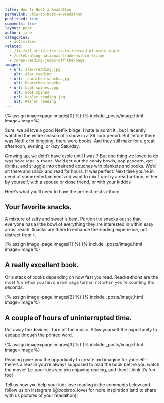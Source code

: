 ```yaml
---
title: How to Host a Readathon
permalink: /how-to-host-a-readathon
published: true
comments: true
layout: post
author: jane
categories: 
  - activities
related: 
  - /14-fall-activities-to-do-instead-of-movie-night
  - /celebrating-national-frankenstein-friday
  - /when-reading-jumps-off-the-page
images: 
  - url: alec-reading.jpg
    alt: Alec reading
  - url: readathon-snacks.jpg
    alt: Readathon snacks
  - url: book-spines.jpg
    alt: Book spines
  - url: kesler-reading.jpg
    alt: Kesler reading
---
```


{% assign image=page.images[0] %}
{% include _posts/image.html image=image %}

Sure, we all love a good Netflix binge. I hate to admit it , but I recently watched the entire season of a show in a 36 hour period. But before there was Netflix for bingeing, there were books. And they still make for a great afternoon, evening, or lazy Saturday.

Growing up, we didn’t have cable until I was 7. But one thing we loved to do was have read-a-thons. We’d get out the candy bowls, pop popcorn, get drinks, and snuggle into chair and couches with blankets and books. We’d sit there and snack and read for hours. It was perfect. Next time you’re in need of some entertainment and want to mix it up–try a read-a-thon, either by yourself, with a spouse or close friend, or with your kiddos.

Here’s what you’ll need to have the perfect read-a-thon:

## Your favorite snacks.

A mixture of salty and sweet is best. Portion the snacks out so that everyone has a little bowl of everything they are interested in within easy arms’ reach. Snacks are there to enhance the reading experience, not distract from it.

{% assign image=page.images[1] %}
{% include _posts/image.html image=image %}

## A really excellent book.

Or a stack of books depending on how fast you read. Read-a-thons are the most fun when you have a real page turner, not when you’re counting the seconds.

{% assign image=page.images[2] %}
{% include _posts/image.html image=image %}

## A couple of hours of uninterrupted time.

Put away the devices. Turn off the music. Allow yourself the opportunity to escape through the printed word.

{% assign image=page.images[3] %}
{% include _posts/image.html image=image %}

Reading gives you the opportunity to create and imagine for yourself–there’s a reason you’re always supposed to read the book before you watch the movie! Let your kids see you enjoying reading, and they’ll think it’s fun too!

Tell us how you help your kids love reading in the comments below and follow us on Instagram (@bookroo_love) for more inspiration (and to share with us pictures of your readathon)!